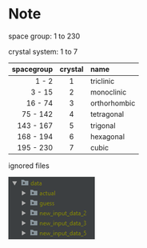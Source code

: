 # Note

space group: 1 to 230

crystal system: 1 to 7

|spacegroup|crystal|name|
|---:|:---:|:---|
|1 - 2|1|triclinic|
|3 - 15|2|monoclinic|
|16 - 74|3|orthorhombic|
|75 - 142|4|tetragonal|
|143 - 167|5|trigonal|
|168 - 194|6|hexagonal|
|195 - 230|7|cubic|

ignored files

![ignored files](ignored_files.PNG)